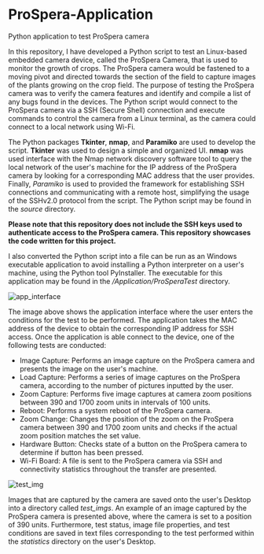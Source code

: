 # ProSpera-Application
Python application to test ProSpera camera

In this repository, I have developed a Python script to test an Linux-based embedded camera device, called the ProSpera Camera, that is used to monitor the growth of crops. The ProSpera camera would be fastened 
to a moving pivot and directed towards the section of the field to capture images of the plants growing on the crop field. The purpose of testing the ProSpera camera was to verify the camera features and identify and compile a list 
of any bugs found in the devices. The Python script would connect to the ProSpera camera via a SSH (Secure Shell) connection and execute commands to control the camera from a Linux terminal, as the camera could connect to a local network using Wi-Fi. 

The Python packages **Tkinter**, **nmap**, and **Paramiko** are used to develop the script. **Tkinter** was used to design a simple and organized UI. **nmap** was used interface with the Nmap network discovery software tool to query the local network of the user's machine 
for the IP address of the ProSpera camera by looking for a corresponding MAC address that the user provides. Finally, *Paramiko* is used to provided the framework for establishing SSH connections and communicating with a remote host, simplifying the usage 
of the SSHv2.0 protocol from the script. The Python script may be found in the *source* directory.

**Please note that this repository does not include the SSH keys used to authenticate access to the ProSpera camera. This repository showcases the code written for this project.**

I also converted the Python script into a file can be run as an Windows executable application to avoid installing a Python interpreter on a user's machine, using the Python tool PyInstaller. The executable for this application may be found in the */Application/ProSperaTest*
directory.

![app_interface](https://user-images.githubusercontent.com/43174428/139049034-d3303983-6c8d-41ef-9b84-a99ff17cad67.png)

The image above shows the application interface where the user enters the conditions for the test to be performed. The application takes the MAC address of the device to obtain the corresponding IP address for SSH access. Once the application is able connect to the device, one of the following tests are conducted:

* Image Capture: Performs an image capture on the ProSpera camera and presents the image on the user's machine.
* Load Capture: Performs a series of image captures on the ProSpera camera, according to the number of pictures inputted by the user.
* Zoom Capture: Performs five image captures at camera zoom positions between 390 and 1700 zoom units in intervals of 100 units. 
* Reboot: Performs a system reboot of the ProSpera camera.
* Zoom Change: Changes the position of the zoom on the ProSpera camera between 390 and 1700 zoom units and checks if the actual zoom position matches the set value.
* Hardware Button: Checks state of a button on the ProSpera camera to determine if button has been pressed.
* Wi-Fi Board: A file is sent to the ProSpera camera via SSH and connectivity statistics throughout the transfer are presented.

![test_img](https://user-images.githubusercontent.com/43174428/139048888-5d9f7aec-ae60-4d17-9539-60b85b782506.jpeg)

Images that are captured by the camera are saved onto the user's Desktop into a directory called *test_imgs*. An example of an image captured by the ProSpera camera is presented above, where the camera is set to a position of 390 units. Furthermore, test status, image file properties, and test conditions are saved in text files corresponding to the test performed within the *statistics* directory on the user's Desktop.

